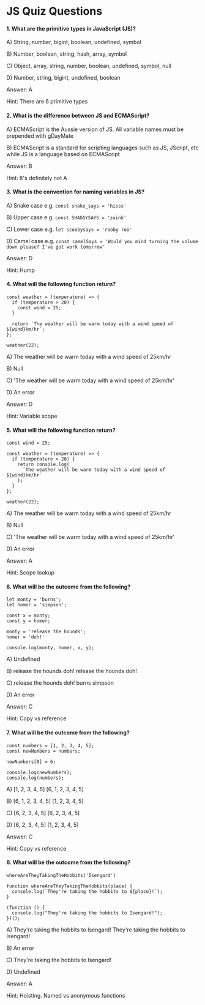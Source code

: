 # JS Quiz Questions

#### 1. What are the primitive types in JavaScript (JS)?

A) String, number, bigint, boolean, undefined, symbol

B) Number, boolean, string, hash, array, symbol

C) Object, array, string, number, boolean, undefined, symbol, null

D) Number, string, bigint, undefined, boolean

Answer: A

Hint: There are 6 primitive types

#### 2. What is the difference between JS and ECMAScript?

A) ECMAScript is the Aussie version of JS. All variable names must be prepended with gDayMate

B) ECMAScript is a standard for scripting languages such as JS, JScript, etc while JS is a language based on ECMAScript

Answer: B

Hint: It's definitely not A

#### 3. What is the convention for naming variables in JS?

A) Snake case e.g. `const snake_says = 'hisss'`

B) Upper case e.g. `const SHAGGYSAYS = 'zoink'`

C) Lower case e.g. `let scoobysays = 'rooby roo'`

D) Camel case e.g. `const camelSays = 'Would you mind turning the volume down please? I've got work tomorrow'`

Answer: D

Hint: Hump

#### 4. What will the following function return?

```
const weather = (temperature) => {
  if (temperature > 20) {
    const wind = 25;
  }

  return `The weather will be warm today with a wind speed of ${wind}km/hr`;
};

weather(22);
```

A) The weather will be warm today with a wind speed of 25km/hr

B) Null

C) 'The weather will be warm today with a wind speed of 25km/hr'

D) An error

Answer: D

Hint: Variable scope

#### 5. What will the following function return?

```
const wind = 25;

const weather = (temperature) => {
  if (temperature > 20) {
    return console.log(
      `The weather will be warm today with a wind speed of ${wind}km/hr`
    );
  }
};

weather(22);
```

A) The weather will be warm today with a wind speed of 25km/hr

B) Null

C) 'The weather will be warm today with a wind speed of 25km/hr'

D) An error

Answer: A

Hint: Scope lookup

#### 6. What will be the outcome from the following?

```
let monty = 'burns';
let homer = 'simpson';

const x = monty;
const y = homer;

monty = 'release the hounds';
homer = 'doh!'

console.log(monty, homer, x, y);
```

A) Undefined

B) release the hounds doh! release the hounds doh!

C) release the hounds doh! burns simpson

D) An error

Answer: C

Hint: Copy vs reference

#### 7. What will be the outcome from the following?

```
const numbers = [1, 2, 3, 4, 5];
const newNumbers = numbers;

newNumbers[0] = 6;

console.log(newNumbers);
console.log(numbers);
```

A)
\[1, 2, 3, 4, 5]
[6, 1, 2, 3, 4, 5]

B)
[6, 1, 2, 3, 4, 5]
\[1, 2, 3, 4, 5]

C)
[6, 2, 3, 4, 5]
\[6, 2, 3, 4, 5]

D)
[6, 2, 3, 4, 5]
\[1, 2, 3, 4, 5]

Answer: C

Hint: Copy vs reference

#### 8. What will be the outcome from the following?

```
whereAreTheyTakingTheHobbits('Isengard')

function whereAreTheyTakingTheHobbits(place) {
  console.log(`They're taking the hobbits to ${place}!`);
}

(function () {
  console.log("They're taking the hobbits to Isengard!");
})();
```

A)
They're taking the hobbits to Isengard!
They're taking the hobbits to Isengard!

B) An error

C) They're taking the hobbits to Isengard!

D) Undefined

Answer: A

Hint: Hoisting. Named vs anonymous functions
